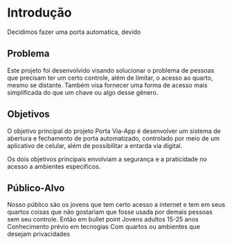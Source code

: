 # Introdução

Decidimos fazer uma porta automatica, devido 
## Problema

Este projeto foi desenvolvido visando solucionar o problema de pessoas que precisam ter um certo controle, além de limitar, o acesso ao quarto, mesmo se distante. Também visa fornecer uma forma de acesso mais simplificada do que um chave ou algo desse gênero. 

## Objetivos

O objetivo principal do projeto Porta Via-App é desenvolver um sistema de abertura e fechamento de porta automatizado, controlado por meio de um aplicativo de celular, além de possibilitar a entarda via digital.

Os dois objetivos principais envolviam a segurança e a praticidade no acesso a ambientes especificos.
 
## Público-Alvo

Nosso público são os jovens que tem certo acesso a internet e tem em seus quartos coisas que não gostariam que fosse usada por demais pessoas sem seu controle. Então em bullet point
  Jovens adultos 15-25 anos
  Conhecimento prévio em tecnogias
  Com quartos ou ambientes que desejam privacidades
